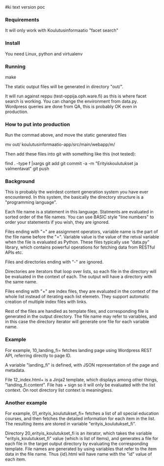 #ki text version poc

### Requirements

It will only work with Koulutusinformaatio "facet search"

### Install

You need Linux, python and virtualenv

### Running

make

The static output files will be generated in directory "out/".

It will run against reppu (test-oppija.oph.ware.fi) as this is where facet search is working. You can change the environment from data.py. Wordpress queries are done from QA, this is probably OK
even in production.

### How to put into production

Run the commad above, and move the static generated files

  mv out/ koulutusinformaatio-app/src/main/webapp/m/

Then add these files into git with something like this (not tested):

  find . -type f |xargs git add 
  git commit -a -m "Erityiskoulutukset ja valmentavat"
  git push

### Background

This is probably the weirdest content generation system you have ever encountered. In this system, the basically the directory structure is a "programming language".

Each file name is a statement in this language. Statments are evaluated in sorted order of the file names. You can use BASIC style "line numbers" to order your statements if you wish, they are ignored.

Files ending with "=" are assignment operators, variable name is the part of the file name before the "=". Variable value is the value of the retval variable when the file is evaluated as Python. 
These files typically use "data.py" library, which contains powerful operations for fetching data from RESTful APIs etc.

Files and directories ending with "-" are ignored.

Directories are iterators that loop over lists, so each file in the directory will be evaluated in the context of each. The output will have a directory with the same name.

Files ending with "+" are index files, they are evaluated in the context of the whole list instead of iterating each list elemetn. They support automatic creation of multiple index files
with links.

Rest of the files are handled as template files, and corresponding file is generated in the output directory. The file name may refer to variables, and in this case
the directory iterator will generate one file for each variable name.

### Example

For example, 10_landing_fi= fetches landing page using Wordpress REST API, referring directly to page ID.

A variable "landing_fi" is defined, with JSON representation of the page and metadata.

File 12_index.html+ is a Jinja2 template, which displays among other things, "landing_fi.content". File has + sign so it will only be evaluated with the list context. 
On root directory list context is meaningless.

### Another example

For example, 01_erityis_koulutukset_fi= fetches a list of all special education courses, and then fetches the detailed information for each item in the list.
The resulting items are stored in variable "erityis_koulutukset_fi".

Directory 20_erityis_koulutukset_fi is an iterator, which takes the variable "erityis_koulutukset_fi" value (which is list of items), and generates a file for each file in 
the target output directory by evaluating the corresponding template. File names are generated by using variables that refer to the item data in the file name. Thus {id}.html
will have name with the "id" value of each item.
